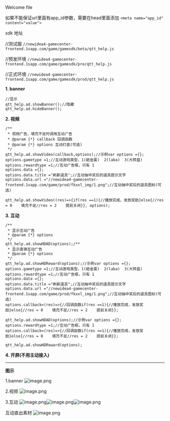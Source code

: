 Welcome file

如果不能保证url里面有app_id参数，需要在head里面添加
`<meta name="app_id" content="value">`

sdk 地址

//测试服
`//newidea4-gamecenter-frontend.1sapp.com/game/gamesdk/beta/qtt_help.js`

//预发环境
`//newidea4-gamecenter-frontend.1sapp.com/game/gamesdk/pre/qtt_help.js`

//正式环境
`//newidea4-gamecenter-frontend.1sapp.com/game/gamesdk/prod/qtt_help.js`

**1. banner**

    //显示
    qtt_help.ad.showBanner();//隐藏
    qtt_help.ad.hideBanner();

**2. 视频**

    /**
     * 视频广告，填充不足时调用互动广告
     * @param {*} callback 回调函数
     * @param {*} options 互动打底(可选)
     */
    qtt_help.ad.showVideo(callback,options);//示例var options ={};
    options.gametype =1;//互动游戏类型，1(砸金蛋)  2(laba)  3(大转盘)
    options.rewardtype =1;//互动广告框，只有 1
    options.data ={};
    options.data.title ="刷新道具";//互动抽中奖后的道具提示文字
    options.data.url ="//newidea4-gamecenter-frontend.1sapp.com/game/prod/fkxxl_img/1.png";//互动抽中奖后的道具图标(可选)
    
    qtt_help.ad.showVideo((res)=>{if(res ==1){//播放完成，发放奖励}else{//res = 0    填充不足//res = 2    提前关闭}}, options);

**3. 互动**

    /**
     * 显示互动广告
     * @param {*} options 
     */
    qtt_help.ad.showHDAD(options);/**
     * 显示直弹互动广告
     * @param {*} options 
     */
    qtt_help.ad.showHDReward(options);//示例var options ={};
    options.gametype =1;//互动游戏类型，1(砸金蛋)  2(laba)  3(大转盘)
    options.rewardtype =1;//互动广告框，只有 1
    options.data ={};
    options.data.title ="刷新道具";//互动抽中奖后的道具提示文字
    options.data.url ="//newidea4-gamecenter-frontend.1sapp.com/game/prod/fkxxl_img/1.png";//互动抽中奖后的道具图标(可选)
    options.callback=(res)=>{//回调函数if(res ==1){//播放完成，发放奖励}else{//res = 0    填充不足//res = 2    提前关闭}};	
    
    qtt_help.ad.showHDAD(options);//示例var options ={};
    options.rewardtype =1;//互动广告框，只有 1
    options.callback=(res)=>{//回调函数if(res ==1){//播放完成，发放奖励}else{//res = 0    填充不足//res = 2    提前关闭}};	
    
    qtt_help.ad.showHDReward(options);

**4. 开屏(不用主动接入)**

---

**图示**

1.banner
![image.png](https://easydoc-1255322048.image.myqcloud.com//cover/14jnpsx7tr9c00000.png/2/w/1080/h/1080)

2.视频
![image.png](https://easydoc-1255322048.image.myqcloud.com//cover/zved1s1e4s000000.png/2/w/1080/h/1080)

3.互动
![image.png](https://easydoc-1255322048.image.myqcloud.com//cover/aaf8hlk2db400000.png/2/w/1080/h/1080)![image.png](https://easydoc-1255322048.image.myqcloud.com//cover/bxnpcnn2c6800000.png/2/w/1080/h/1080)![image.png](https://easydoc-1255322048.image.myqcloud.com//cover/zltb70o3u9s00000.png/2/w/1080/h/1080)

互动直出素材
![image.png](https://easydoc-1255322048.image.myqcloud.com//cover/imjwg4ynqh400000.png/2/w/1080/h/1080)
